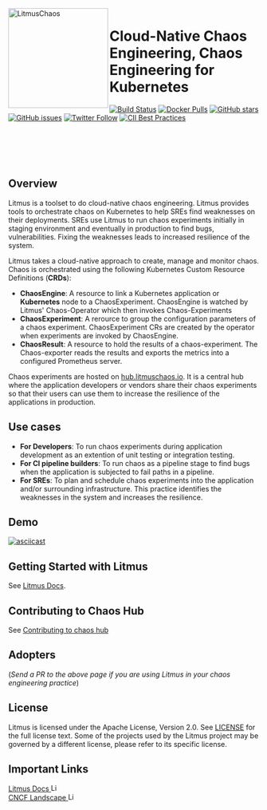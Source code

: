 <img alt="LitmusChaos" src="https://landscape.cncf.io/logos/litmus.svg" width="200" align="left">

# Cloud-Native Chaos Engineering, Chaos Engineering for Kubernetes

[![Build Status](https://travis-ci.org/litmuschaos/litmus.svg?branch=master)](https://travis-ci.org/litmuschaos/litmus)
[![Docker Pulls](https://img.shields.io/docker/pulls/openebs/ansible-runner.svg)](https://hub.docker.com/r/openebs/ansible-runner)
[![GitHub stars](https://img.shields.io/github/stars/litmuschaos/litmus?style=social)](https://github.com/litmuschaos/litmus/stargazers)
[![GitHub issues](https://img.shields.io/github/issues/litmuschaos/litmus)](https://github.com/litmuschaos/litmus/issues)
[![Twitter Follow](https://img.shields.io/twitter/follow/litmuschaos?style=social)](https://twitter.com/LitmusChaos)
[![CII Best Practices](https://bestpractices.coreinfrastructure.org/projects/3202/badge)](https://bestpractices.coreinfrastructure.org/projects/3202)

<br><br><br><br>


## Overview
Litmus is a toolset to do cloud-native chaos engineering. Litmus provides tools to orchestrate chaos on Kubernetes to help SREs find weaknesses on their deployments. SREs use Litmus to run chaos experiments initially in staging environment and eventually in production to find bugs, vulnerabilities. Fixing the weaknesses leads to increased resilience of the system. 

Litmus takes a cloud-native approach to create, manage and monitor chaos. Chaos is orchestrated using the following Kubernetes Custom Resource Definitions (**CRDs**):
- **ChaosEngine**: A resource to link a Kubernetes application or <b>Kubernetes</b> node to a ChaosExperiment. ChaosEngine is watched by Litmus' Chaos-Operator which then invokes Chaos-Experiments 
- **ChaosExperiment**: A rerource to group the configuration parameters of a chaos experiment. ChaosExperiment CRs are created by the operator when experiments are invoked by ChaosEngine. 
- **ChaosResult**: A resource to hold the results of a chaos-experiment. The Chaos-exporter reads the results and exports the metrics into a configured Prometheus server.

Chaos experiments are hosted on <a href="https://hub.litmuschaos.io" target="_blank">hub.litmuschaos.io</a>. It is a central hub where the application developers or vendors share their chaos experiments so that their users can use them to increase the resilience of the applications in production.


## Use cases

- **For Developers**: To run chaos experiments during application development as an extention of unit testing or integration testing.
- **For CI pipeline builders**: To run chaos as a pipeline stage to find bugs when the application is subjected to fail paths in a pipeline.
- **For SREs**: To plan and schedule chaos experiments into the application and/or surrounding infrastructure. This practice identifies the weaknesses in the system and increases the resilience.


## Demo 
[![asciicast](https://asciinema.org/a/MOPQfmzA5NxgBs8DkMGROXpQw.svg)](https://asciinema.org/a/MOPQfmzA5NxgBs8DkMGROXpQw)


## Getting Started with Litmus
See <a href="https://docs.litmuschaos.io/docs/next/getstarted.html" target="_blank">Litmus Docs</a>.


## Contributing to Chaos Hub
See <a href="https://github.com/litmuschaos/community-charts/blob/master/CONTRIBUTING.md" target="_blank">Contributing to chaos hub</a>

## Adopters


(*Send a PR to the above page if you are using Litmus in your chaos engineering practice*)


## License
Litmus is licensed under the Apache License, Version 2.0. See [LICENSE](./LICENSE) for the full license text. Some of 
the projects used by the Litmus project may be governed by a different license, please refer to its specific license.


## Important Links
<a href="https://docs.litmuschaos.io">
  Litmus Docs <img src="https://avatars0.githubusercontent.com/u/49853472?s=200&v=4" alt="Litmus Docs" height="15">
</a>
<br>
<a href="https://landscape.cncf.io/selected=litmus">
  CNCF Landscape <img src="https://landscape.cncf.io/images/left-logo.svg" alt="Litmus on CNCF Landscape" height="15">
</a>

